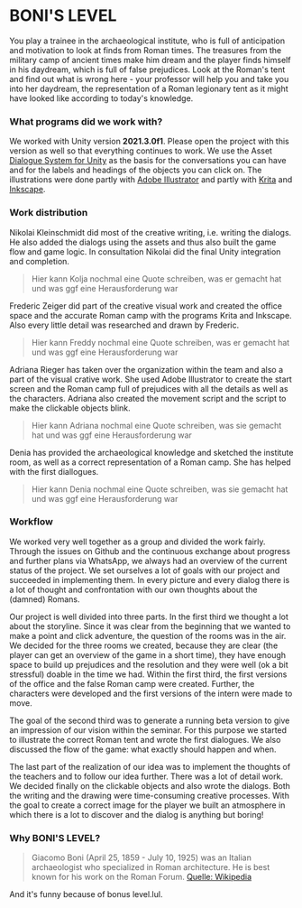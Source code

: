 # BONI'S LEVEL

You play a trainee in the archaeological institute, who is full of anticipation and motivation to look at finds from Roman times. The treasures from the military camp of ancient times make him dream and the player finds himself in his daydream, which is full of false prejudices. Look at the Roman's tent and find out what is wrong here - your professor will help you and take you into her daydream, the representation of a Roman legionary tent as it might have looked like according to today's knowledge.

### What programs did we work with?
We worked with Unity version **2021.3.0f1**. Please open the project with this version as well so that everything continues to work. We use the Asset [Dialogue System for Unity](https://assetstore.unity.com/packages/tools/ai/dialogue-system-for-unity-11672) as the basis for the conversations you can have and for the labels and headings of the objects you can click on. The illustrations were done partly with [Adobe Illustrator](https://www.adobe.com/de/products/illustrator.html?gclid=CjwKCAjwo_KXBhAaEiwA2RZ8hGLCobLRWh00JQReYHQckQNAgv3V1iFeyhOgf82Rv4Rwlx9ZXUKfbBoCgmYQAvD_BwE&mv=search&mv=search&sdid=KCJMVLF6&ef_id=CjwKCAjwo_KXBhAaEiwA2RZ8hGLCobLRWh00JQReYHQckQNAgv3V1iFeyhOgf82Rv4Rwlx9ZXUKfbBoCgmYQAvD_BwE:G:s&s_kwcid=AL!3085!3!599955190798!e!!g!!adobe%20illustrator!1425872103!56040776556) and partly with [Krita](https://krita.org/en/) and [Inkscape](https://inkscape.org/de/). 

### Work distribution
Nikolai Kleinschmidt did most of the creative writing, i.e. writing the dialogs. He also added the dialogs using the assets and thus also built the game flow and game logic. In consultation Nikolai did the final Unity integration and completion.
> Hier kann Kolja nochmal eine Quote schreiben, was er gemacht hat und was ggf eine Herausforderung war

Frederic Zeiger did part of the creative visual work and created the office space and the accurate Roman camp with the programs Krita and Inkscape. Also every little detail was researched and drawn by Frederic. 
> Hier kann Freddy nochmal eine Quote schreiben, was er gemacht hat und was ggf eine Herausforderung war

Adriana Rieger has taken over the organization within the team and also a part of the visual crative work. She used Adobe Illustrator to create the start screen and the Roman camp full of prejudices with all the details as well as the characters. Adriana also created the movement script and the script to make the clickable objects blink.
> Hier kann Adriana nochmal eine Quote schreiben, was sie gemacht hat und was ggf eine Herausforderung war

Denia has provided the archaeological knowledge and sketched the institute room, as well as a correct representation of a Roman camp. She has helped with the first diallogues.
> Hier kann Denia nochmal eine Quote schreiben, was sie gemacht hat und was ggf eine Herausforderung war

### Workflow
We worked very well together as a group and divided the work fairly. Through the issues on Github and the continuous exchange about progress and further plans via WhatsApp, we always had an overview of the current status of the project.
We set ourselves a lot of goals with our project and succeeded in implementing them. In every picture and every dialog there is a lot of thought and confrontation with our own thoughts about the (damned) Romans. 

Our project is well divided into three parts. In the first third we thought a lot about the storyline. Since it was clear from the beginning that we wanted to make a point and click adventure, the question of the rooms was in the air. We decided for the three rooms we created, because they are clear (the player can get an overview of the game in a short time), they have enough space to build up prejudices and the resolution and they were well (ok a bit stressful) doable in the time we had. Within the first third, the first versions of the office and the false Roman camp were created. Further, the characters were developed and the first versions of the intern were made to move. 

The goal of the second third was to generate a running beta version to give an impression of our vision within the seminar. For this purpose we started to illustrate the correct Roman tent and wrote the first dialogues. We also discussed the flow of the game: what exactly should happen and when.

The last part of the realization of our idea was to implement the thoughts of the teachers and to follow our idea further. There was a lot of detail work. We decided finally on the clickable objects and also wrote the dialogs. Both the writing and the drawing were time-consuming creative processes. With the goal to create a correct image for the player we built an atmosphere in which there is a lot to discover and the dialog is anything but boring! 

### Why BONI'S LEVEL?
> Giacomo Boni (April 25, 1859 - July 10, 1925) was an Italian archaeologist who specialized in Roman architecture. He is best known for his work on the Roman Forum.
[Quelle: Wikipedia](https://en.wikipedia.org/wiki/Giacomo_Boni_(archaeologist))

And it's funny because of bonus level.lul.
